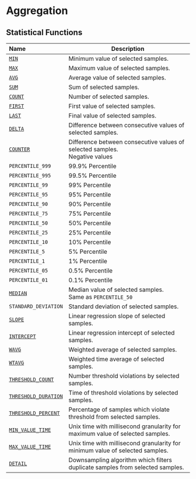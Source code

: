 # Aggregation

## Statistical Functions

| Name | Description |
|:---|---|
| [`MIN`](../../rule-engine/functions-statistical.md#min) | Minimum value of selected samples.
| [`MAX`](../../rule-engine/functions-statistical.md#max) | Maximum value of selected samples.
| [`AVG`](../../rule-engine/functions-statistical.md#avg) | Average value of selected samples.
| [`SUM`](../../rule-engine/functions-statistical.md#sum) | Sum of selected samples.
| [`COUNT`](../../rule-engine/functions-statistical.md#count) | Number of selected samples.
| [`FIRST`](../../rule-engine/functions-statistical.md#first) | First value of selected samples.
| [`LAST`](../../rule-engine/functions-statistical.md#last) | Final value of selected samples.
| [`DELTA`](../../rule-engine/functions-statistical.md#delta) | Difference between consecutive values of selected samples.
| [`COUNTER`](../../sql/examples/aggregate-counter.md#counter-function) | Difference between consecutive values of selected samples.<br>Negative values 
| `PERCENTILE_999` | 99.9% Percentile
| `PERCENTILE_995` | 99.5% Percentile
| `PERCENTILE_99` | 99% Percentile
| `PERCENTILE_95` | 95% Percentile
| `PERCENTILE_90` | 90% Percentile
| `PERCENTILE_75` | 75% Percentile
| `PERCENTILE_50` | 50% Percentile
| `PERCENTILE_25` | 25% Percentile
| `PERCENTILE_10` | 10% Percentile
| `PERCENTILE_5` | 5% Percentile
| `PERCENTILE_1` | 1% Percentile
| `PERCENTILE_05` | 0.5% Percentile
| `PERCENTILE_01` | 0.1% Percentile
| [`MEDIAN`](../../rule-engine/functions-statistical.md#median) | Median value of selected samples.<br>Same as `PERCENTILE_50`  
| `STANDARD_DEVIATION` | Standard deviation of selected samples.
| [`SLOPE`](../../rule-engine/functions-statistical.md#slope) | Linear regression slope of selected samples.
| [`INTERCEPT`](../../rule-engine/functions-statistical.md#slope) | Linear regression intercept of selected samples.
| [`WAVG`](../../rule-engine/functions-statistical.md#wavg) | Weighted average of selected samples.
| [`WTAVG`](../../rule-engine/functions-statistical.md#wtavg) | Weighted time average of selected samples.
| [`THRESHOLD_COUNT`](../../api/data/series/examples/query-aggr-threshold.md#description) | Number threshold violations by selected samples.
| [`THRESHOLD_DURATION`](../../api/data/series/examples/query-aggr-threshold.md#description) | Time of threshold violations by selected samples.
| [`THRESHOLD_PERCENT`](../../api/data/series/examples/query-aggr-threshold.md#description) | Percentage of samples which violate threshold from selected samples.
| [`MIN_VALUE_TIME`](../../sql/README#min_value_time) | Unix time with millisecond granularity for maximum value of selected samples.
| [`MAX_VALUE_TIME`](../../sql/README#max_value_time) | Unix time with millisecond granularity for minimum value of selected samples.
| [`DETAIL`](../../api/data/series/downsample.md#algorithm) | Downsampling algorithm which filters duplicate samples from selected samples.
